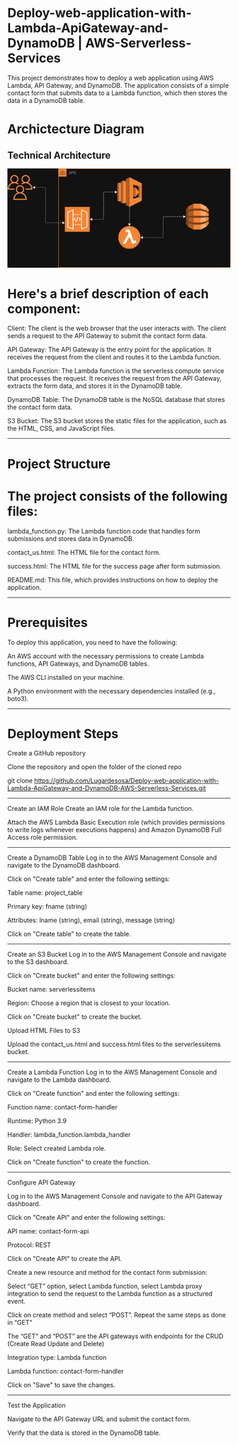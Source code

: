 # Deploy-web-application-with-Lambda-ApiGateway-and-DynamoDB | AWS-Serverless-Services

This project demonstrates how to deploy a web application using AWS Lambda, API Gateway, and DynamoDB. The application consists of a simple contact form that submits data to a Lambda function, which then stores the data in a DynamoDB table.

# Archictecture Diagram
## **Technical Architecture**
![Architectural Diagram](https://github.com/Lugardesosa/Deploy-web-application-with-Lambda-ApiGateway-and-DynamoDB-AWS-Serverless-Services/blob/main/DEPLOY~1.PNG)

# Here's a brief description of each component:

Client: The client is the web browser that the user interacts with. The client sends a request to the API Gateway to submit the contact form data.

API Gateway: The API Gateway is the entry point for the application. It receives the request from the client and routes it to the Lambda function.

Lambda Function: The Lambda function is the serverless compute service that processes the request. It receives the request from the API Gateway, extracts the form data, and stores it in the DynamoDB table.

DynamoDB Table: The DynamoDB table is the NoSQL database that stores the contact form data.

S3 Bucket: The S3 bucket stores the static files for the application, such as the HTML, CSS, and JavaScript files.

---

# Project Structure
# The project consists of the following files:

lambda_function.py: The Lambda function code that handles form submissions and stores data in DynamoDB.

contact_us.html: The HTML file for the contact form.

success.html: The HTML file for the success page after form submission.

README.md: This file, which provides instructions on how to deploy the application.

---

# Prerequisites
To deploy this application, you need to have the following:

An AWS account with the necessary permissions to create Lambda functions, API Gateways, and DynamoDB tables.

The AWS CLI installed on your machine.

A Python environment with the necessary dependencies installed (e.g., boto3).

---

# Deployment Steps

Create a GitHub repository

Clone the repository and open the folder of the cloned repo

git clone https://github.com/Lugardesosa/Deploy-web-application-with-Lambda-ApiGateway-and-DynamoDB-AWS-Serverless-Services.git

---

Create an IAM Role
Create an IAM role for the Lambda function.

Attach the AWS Lambda Basic Execution role (which provides permissions to write logs whenever executions happens) and Amazon DynamoDB Full Access role permission.

---

Create a DynamoDB Table
Log in to the AWS Management Console and navigate to the DynamoDB dashboard.

Click on "Create table" and enter the following settings:

Table name: project_table

Primary key: fname (string)

Attributes: lname (string), email (string), message (string)

Click on "Create table" to create the table.

---

Create an S3 Bucket
Log in to the AWS Management Console and navigate to the S3 dashboard.

Click on "Create bucket" and enter the following settings:

Bucket name: serverlessitems

Region: Choose a region that is closest to your location.

Click on "Create bucket" to create the bucket.

Upload HTML Files to S3

Upload the contact_us.html and success.html files to the serverlessitems bucket.

---

Create a Lambda Function
Log in to the AWS Management Console and navigate to the Lambda dashboard.

Click on "Create function" and enter the following settings:

Function name: contact-form-handler

Runtime: Python 3.9

Handler: lambda_function.lambda_handler

Role: Select created Lambda role.

Click on "Create function" to create the function.

---

Configure API Gateway

Log in to the AWS Management Console and navigate to the API Gateway dashboard.

Click on "Create API" and enter the following settings:

API name: contact-form-api

Protocol: REST

Click on "Create API" to create the API.

Create a new resource and method for the contact form submission:

Select “GET” option, select Lambda function, select Lambda proxy integration to send the request to the Lambda function as a structured event.

Click on create method and select “POST”. Repeat the same steps as done in “GET”

The “GET” and “POST” are the API gateways with endpoints for the CRUD (Create Read Update and Delete)

Integration type: Lambda function

Lambda function: contact-form-handler

Click on "Save" to save the changes.

---

Test the Application

Navigate to the API Gateway URL and submit the contact form.

Verify that the data is stored in the DynamoDB table.
